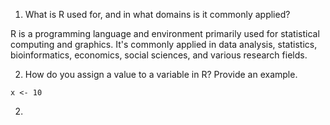 1) What is R used for, and in what domains is it commonly applied?

R is a programming language and environment primarily used for statistical computing and graphics. It's commonly applied in data analysis, statistics, bioinformatics, economics, social sciences, and various research fields.

2) How do you assign a value to a variable in R? Provide an example.
```
x <- 10
```
2) 
